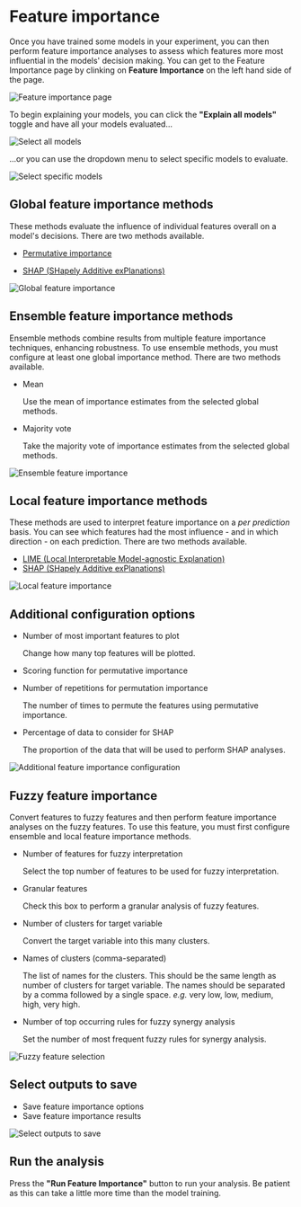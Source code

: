 # Feature importance
Once you have trained some models in your experiment, you can then perform feature importance analyses to assess which features more most influential in the models' decision making. You can get to the Feature Importance page by clinking on **Feature Importance** on the left hand side of the page.

![Feature importance page](../_static/feature-importance-page.png)

To begin explaining your models, you can click the **"Explain all models"** toggle and have all your models evaluated...

![Select all models](../_static/explain-all-models.png)

...or you can use the dropdown menu to select specific models to evaluate.

![Select specific models](../_static/select-specific-models.png)

## Global feature importance methods
These methods evaluate the influence of individual features overall on a model's decisions. There are two methods available.

- [Permutative importance](https://scikit-learn.org/1.5/modules/permutation_importance.html)
  
- [SHAP (<u>SH</u>apely <u>A</u>dditive ex<u>P</u>lanations)](https://www.datacamp.com/tutorial/introduction-to-shap-values-machine-learning-interpretability)

![Global feature importance](../_static/global-fi.png)

## Ensemble feature importance methods
Ensemble methods combine results from multiple feature importance techniques, enhancing robustness. To use ensemble methods, you must configure at least one global importance method. There are two methods available.

- Mean

  Use the mean of importance estimates from the selected global methods.
- Majority vote

  Take the majority vote of importance estimates from the selected global methods.

![Ensemble feature importance](../_static/ensemble-fi.png)

## Local feature importance methods
These methods are used to interpret feature importance on a *per prediction* basis. You can see which features had the most influence - and in which direction - on each prediction. There are two methods available.

- [LIME (<u>L</u>ocal <u>I</u>nterpretable <u>M</u>odel-agnostic <u>E</u>xplanation)](https://towardsdatascience.com/understanding-model-predictions-with-lime-a582fdff3a3b)
- [SHAP (<u>SH</u>apely <u>A</u>dditive ex<u>P</u>lanations)](https://www.datacamp.com/tutorial/introduction-to-shap-values-machine-learning-interpretability)

![Local feature importance](../_static/local-fi.png)

## Additional configuration options
- Number of most important features to plot

  Change how many top features will be plotted.

- Scoring function for permutative importance

- Number of repetitions for permutation importance

  The number of times to permute the features using permutative importance.

- Percentage of data to consider for SHAP

  The proportion of the data that will be used to perform SHAP analyses.

![Additional feature importance configuration](../_static/additional-fi-config.png)

## Fuzzy feature importance
Convert features to fuzzy features and then perform feature importance analyses on the fuzzy features. To use this feature, you must first configure ensemble and local feature importance methods.

- Number of features for fuzzy interpretation

  Select the top number of features to be used for fuzzy interpretation.

- Granular features

  Check this box to perform a granular analysis of fuzzy features.

- Number of clusters for target variable

  Convert the target variable into this many clusters.

- Names of clusters (comma-separated)

  The list of names for the clusters. This should be the same length as number of clusters for target variable. The names should be separated by a comma followed by a single space. *e.g.* very low, low, medium, high, very high.

- Number of top occurring rules for fuzzy synergy analysis

  Set the number of most frequent fuzzy rules for synergy analysis.

![Fuzzy feature selection](../_static/fuzzy-fi.png)

## Select outputs to save
- Save feature importance options
- Save feature importance results

![Select outputs to save](../_static/save-outputs.png)

## Run the analysis
Press the **"Run Feature Importance"** button to run your analysis. Be patient as this can take a little more time than the model training.
